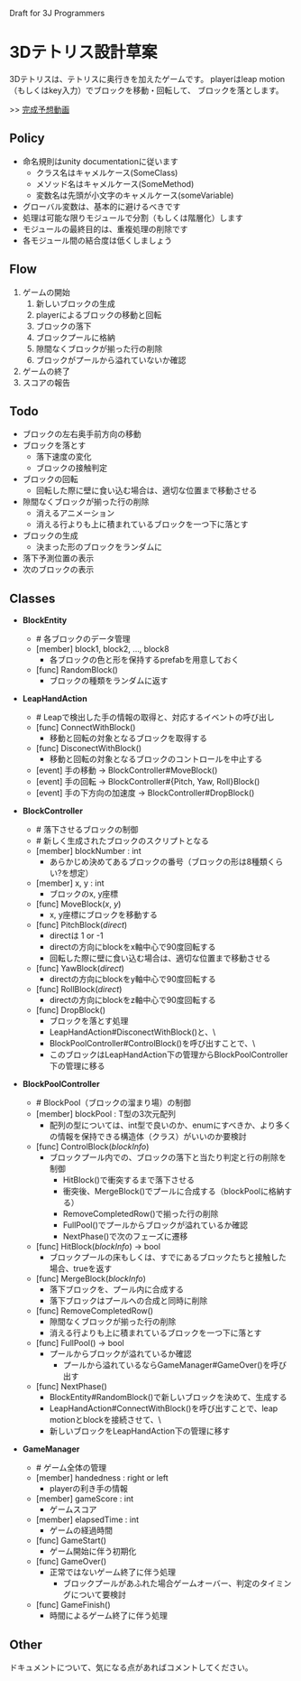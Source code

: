 
Draft for 3J Programmers

3Dテトリス設計草案
================

3Dテトリスは、テトリスに奥行きを加えたゲームです。
playerはleap motion（もしくはkey入力）でブロックを移動・回転して、
ブロックを落とします。

\>> [完成予想動画](https://www.youtube.com/watch?v=P2lOHc8wReo)

Policy
------

- 命名規則はunity documentationに従います
	- クラス名はキャメルケース(SomeClass)
	- メソッド名はキャメルケース(SomeMethod)
	- 変数名は先頭が小文字のキャメルケース(someVariable)
- グローバル変数は、基本的に避けるべきです
- 処理は可能な限りモジュールで分割（もしくは階層化）します
- モジュールの最終目的は、重複処理の削除です
- 各モジュール間の結合度は低くしましょう

Flow
----

1. ゲームの開始
	1. 新しいブロックの生成
	2. playerによるブロックの移動と回転
	3. ブロックの落下
	4. ブロックプールに格納
	5. 隙間なくブロックが揃った行の削除
	6. ブロックがプールから溢れていないか確認
2. ゲームの終了
3. スコアの報告

Todo
----

- ブロックの左右奥手前方向の移動
- ブロックを落とす
	- 落下速度の変化
	- ブロックの接触判定
- ブロックの回転
	- 回転した際に壁に食い込む場合は、適切な位置まで移動させる
- 隙間なくブロックが揃った行の削除
	- 消えるアニメーション
	- 消える行よりも上に積まれているブロックを一つ下に落とす
- ブロックの生成
	- 決まった形のブロックをランダムに
- 落下予測位置の表示
- 次のブロックの表示

Classes
-------

- __BlockEntity__
	- \# 各ブロックのデータ管理
	- [member] block1, block2, …, block8
		- 各ブロックの色と形を保持するprefabを用意しておく
	- [func] RandomBlock()
		- ブロックの種類をランダムに返す

- __LeapHandAction__
	- \# Leapで検出した手の情報の取得と、対応するイベントの呼び出し
	- [func] ConnectWithBlock()
		- 移動と回転の対象となるブロックを取得する
	- [func] DisconectWithBlock()
		- 移動と回転の対象となるブロックのコントロールを中止する
	- [event] 手の移動 -> BlockController#MoveBlock()
	- [event] 手の回転 -> BlockController#{Pitch, Yaw, Roll}Block()
	- [event] 手の下方向の加速度 -> BlockController#DropBlock()

- __BlockController__
	- \# 落下させるブロックの制御
	- \# 新しく生成されたブロックのスクリプトとなる
	- [member] blockNumber : int
		- あらかじめ決めてあるブロックの番号（ブロックの形は8種類くらい?を想定）
	- [member] x, y : int
		- ブロックのx, y座標
	- [func] MoveBlock(*x*, *y*)
		- x, y座標にブロックを移動する
	- [func] PitchBlock(*direct*)
		- directは 1 or -1
		- directの方向にblockをx軸中心で90度回転する
		- 回転した際に壁に食い込む場合は、適切な位置まで移動させる
	- [func] YawBlock(*direct*)
		- directの方向にblockをy軸中心で90度回転する
	- [func] RollBlock(*direct*)
		- directの方向にblockをz軸中心で90度回転する
	- [func] DropBlock()
		- ブロックを落とす処理
		- LeapHandAction#DisconectWithBlock()と、\
		- BlockPoolController#ControlBlock()を呼び出すことで、\
		- このブロックはLeapHandAction下の管理からBlockPoolController下の管理に移る

- __BlockPoolController__
	- \# BlockPool（ブロックの溜まり場）の制御
	- [member] blockPool : T型の3次元配列
		- 配列の型については、int型で良いのか、enumにすべきか、より多くの情報を保持できる構造体（クラス）がいいのか要検討
	- [func] ControlBlock(*blockInfo*)
		- ブロックプール内での、ブロックの落下と当たり判定と行の削除を制御
			- HitBlock()で衝突するまで落下させる
			- 衝突後、MergeBlock()でプールに合成する（blockPoolに格納する）
			- RemoveCompletedRow()で揃った行の削除
			- FullPool()でプールからブロックが溢れているか確認
			- NextPhase()で次のフェーズに遷移
	- [func] HitBlock(*blockInfo*) -> bool
		- ブロックプールの床もしくは、すでにあるブロックたちと接触した場合、trueを返す
	- [func] MergeBlock(*blockInfo*)
		- 落下ブロックを、プール内に合成する
		- 落下ブロックはプールへの合成と同時に削除
	- [func] RemoveCompletedRow()
		- 隙間なくブロックが揃った行の削除
		- 消える行よりも上に積まれているブロックを一つ下に落とす
	- [func] FullPool() -> bool
		- プールからブロックが溢れているか確認
			- プールから溢れているならGameManager#GameOver()を呼び出す
	- [func] NextPhase()
		- BlockEntity#RandomBlock()で新しいブロックを決めて、生成する
		- LeapHandAction#ConnectWithBlock()を呼び出すことで、leap motionとblockを接続させて、\
		- 新しいブロックをLeapHandAction下の管理に移す

- __GameManager__
	- \# ゲーム全体の管理
	- [member] handedness : right or left
		- playerの利き手の情報
	- [member] gameScore : int
		- ゲームスコア
	- [member] elapsedTime : int
		- ゲームの経過時間
	- [func] GameStart()
		- ゲーム開始に伴う初期化
	- [func] GameOver()
		- 正常ではないゲーム終了に伴う処理
			- ブロックプールがあふれた場合ゲームオーバー、判定のタイミングについて要検討
	- [func] GameFinish()
		- 時間によるゲーム終了に伴う処理

Other
-----

ドキュメントについて、気になる点があればコメントしてください。



